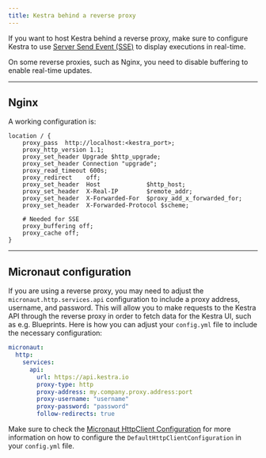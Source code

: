 ```yaml
---
title: Kestra behind a reverse proxy
---
```


If you want to host Kestra behind a reverse proxy, make sure to configure Kestra to use [Server Send Event (SSE)](https://developer.mozilla.org/en-US/docs/Web/API/Server-sent_events/Using_server-sent_events) to display executions in real-time.

On some reverse proxies, such as Nginx, you need to disable buffering to enable real-time updates.

---

## Nginx

A working configuration is:
```nginx
location / {
    proxy_pass  http://localhost:<kestra_port>;
    proxy_http_version 1.1;
    proxy_set_header Upgrade $http_upgrade;
    proxy_set_header Connection "upgrade";
    proxy_read_timeout 600s;
    proxy_redirect    off;
    proxy_set_header  Host             $http_host;
    proxy_set_header  X-Real-IP        $remote_addr;
    proxy_set_header  X-Forwarded-For  $proxy_add_x_forwarded_for;
    proxy_set_header  X-Forwarded-Protocol $scheme;

    # Needed for SSE
    proxy_buffering off;
    proxy_cache off;
}
```

---

## Micronaut configuration

If you are using a reverse proxy, you may need to adjust the `micronaut.http.services.api` configuration to include a proxy address, username, and password. This will allow you to make requests to the Kestra API through the reverse proxy in order to fetch data for the Kestra UI, such as e.g. Blueprints. Here is how you can adjust your `config.yml` file to include the necessary configuration:

```yaml
micronaut:
  http:
    services:
      api:
        url: https://api.kestra.io
        proxy-type: http
        proxy-address: my.company.proxy.address:port
        proxy-username: "username"
        proxy-password: "password"
        follow-redirects: true
```

Make sure to check the [Micronaut HttpClient Configuration](https://docs.micronaut.io/latest/guide/configurationreference.html#io.micronaut.http.client.DefaultHttpClientConfiguration) for more information on how to configure the `DefaultHttpClientConfiguration` in your `config.yml` file.

